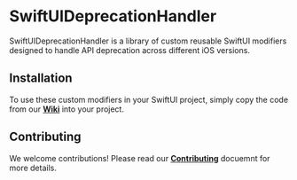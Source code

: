 # SwiftUIDeprecationHandler
SwiftUIDeprecationHandler is a library of custom reusable SwiftUI modifiers designed to handle API deprecation across different iOS versions.

## Installation
To use these custom modifiers in your SwiftUI project, simply copy the code from our **[Wiki](https://github.com/BaherTamer/SwiftUIDeprecationHandler/wiki)** into your project.

## Contributing
We welcome contributions! Please read our **[Contributing](https://github.com/BaherTamer/SwiftUIDeprecationHandler/blob/main/CONTRIBUTING.md)** docuemnt for more details.
